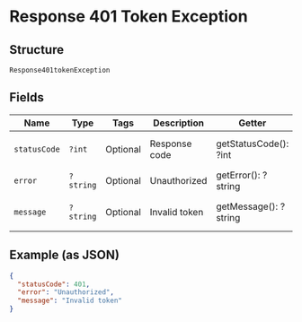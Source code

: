 
# Response 401 Token Exception

## Structure

`Response401tokenException`

## Fields

| Name | Type | Tags | Description | Getter | Setter |
|  --- | --- | --- | --- | --- | --- |
| `statusCode` | `?int` | Optional | Response code | getStatusCode(): ?int | setStatusCode(?int statusCode): void |
| `error` | `?string` | Optional | Unauthorized | getError(): ?string | setError(?string error): void |
| `message` | `?string` | Optional | Invalid token | getMessage(): ?string | setMessage(?string message): void |

## Example (as JSON)

```json
{
  "statusCode": 401,
  "error": "Unauthorized",
  "message": "Invalid token"
}
```

